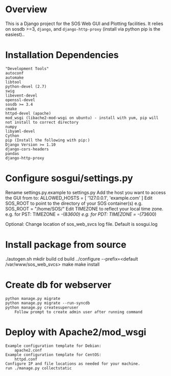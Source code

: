 Overview
========

This is a Django project for the SOS Web GUI and Plotting facilities. 
It relies on sosdb >=3, `django`, and `django-http-proxy` (install
via python pip is the easiest)..

Installation Dependencies
=========================
    "Development Tools"
    autoconf
    automake
    libtool
    python-devel (2.7)
    swig
    libevent-devel
    openssl-devel
    sosdb >= 3.4
    cmake
    httpd-devel (apache)
    mod_wsgi (libache2-mod-wsgi on ubuntu) - install with yum, pip will not install to correct directory
    numpy
    libyaml-devel
    Cython
    pip (Install the following with pip:)
	Django Version >= 1.10
	django-cors-headers
	pandas
	django-http-proxy


Configure sosgui/settings.py
=====================
Rename settings.py.example to settings.py
Add the host you want to  access the GUI from to:
    ALLOWED_HOSTS = [
        '127.0.0.1',
        'example.com'
    ]
Edit SOS_ROOT to point to the directory of your SOS container(s)
    e.g. SOS_ROOT = "/home/SOS/"
Edit TIMEZONE to reflect your local time zone.
    e.g. for PST:
        TIMEZONE = -(8*3600)
    e.g. for PDT:
        TIMEZONE = -(7*3600)

Optional:
    Change location of sos_web_svcs log file. Default is sosgui.log

Install package from source
===========================
./autogen.sh
mkdir build
cd build
../configure --prefix=<default /var/www/sos_web_svcs>
make
make install

Create db for webserver
=======================
    python manage.py migrate
    python manage.py migrate --run-syncdb
    python manage.py createsuperuser
        Follow prompt to create admin user after running command
    
Deploy with Apache2/mod_wsgi
============================
    Example configuration template for Debian:
        apache2.conf
    Example configuration template for CentOS:
        httpd.conf
    Configure IP and file locations as needed for your machine.
    run ./manage.py collectstatic
